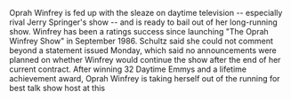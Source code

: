 Oprah Winfrey is fed up with the sleaze on daytime television -- especially rival Jerry Springer's show -- and is ready to bail out of her long-running show.
Winfrey has been a ratings success since launching "The Oprah Winfrey Show" in September 1986.
Schultz said she could not comment beyond a statement issued Monday, which said no announcements were planned on whether Winfrey would continue the show after the end of her current contract.
After winning 32 Daytime Emmys and a lifetime achievement award, Oprah Winfrey is taking herself out of the running for best talk show host at this
